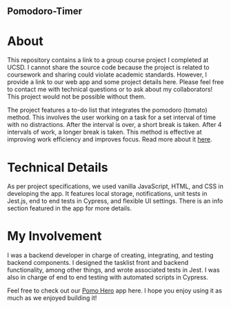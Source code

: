 ## Pomodoro-Timer

# About
This repository contains a link to a group course project I completed at UCSD. I cannot share the source code because the project is related to coursework and sharing could violate academic standards. However, I provide a link to our web app and some project details here. Please feel free to contact me with technical questions or to ask about my collaborators! This project would not be possible without them.

The project features a to-do list that integrates the pomodoro (tomato) method. This involves the user working on a task for a set interval of time with no distractions. After the interval is over, a short break is taken. After 4 intervals of work, a longer break is taken. This method is effective at improving work efficiency and improves focus. Read more about it [here](https://todoist.com/productivity-methods/pomodoro-technique).

# Technical Details
As per project specifications, we used vanilla JavaScript, HTML, and CSS in developing the app. It features local storage, notifications, unit tests in Jest.js, end to end tests in Cypress, and flexible UI settings. There is an info section featured in the app for more details.

# My Involvement
I was a backend developer in charge of creating, integrating, and testing backend components. I designed the tasklist front and backend functionality, among other things, and wrote associated tests in Jest. I was also in charge of end to end testing with automated scripts in Cypress.

Feel free to check out our [Pomo Hero](https://pomo-hero.web.app/) app here. I hope you enjoy using it as much as we enjoyed building it!
